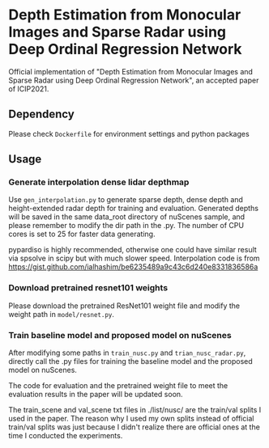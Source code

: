 # Depth Estimation from Monocular Images and Sparse Radar using Deep Ordinal Regression Network

Official implementation of "Depth Estimation from Monocular Images and Sparse Radar using Deep Ordinal Regression Network", an accepted paper of ICIP2021.



## Dependency

Please check `Dockerfile` for environment settings and python packages


## Usage

### Generate interpolation dense lidar depthmap

Use `gen_interpolation.py` to generate sparse depth, dense depth and height-extended radar depth for training and evaluation. Generated depths will be saved in the same data_root directory of nuScenes sample, and please remember to modify the dir path in the .py. The number of CPU cores is set to 25 for faster data generating. 

pypardiso is highly recommended, otherwise one could have similar result via spsolve in scipy but with much slower speed.
Interpolation code is from https://gist.github.com/ialhashim/be6235489a9c43c6d240e8331836586a 

### Download pretrained resnet101 weights

Please download the pretrained ResNet101 weight file and modify the weight path in `model/resnet.py`.

### Train baseline model and proposed model on nuScenes

After modifying some paths in `train_nusc.py` and `trian_nusc_radar.py`, directly call the .py files for training the baseline model and the proposed model on nuScenes.

The code for evaluation and the pretrained weight file to meet the evaluation results in the paper will be updated soon.

The train_scene and val_scene txt files in ./list/nusc/ are the train/val splits I used in the paper. The reason why I used my own splits instead of official train/val splits was just because I didn't realize there are official ones at the time I conducted the experiments.


